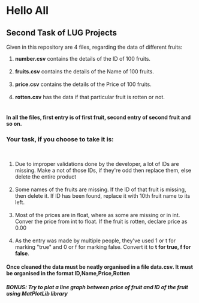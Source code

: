 <h1>Hello All</h1>

<h2>Second Task of LUG Projects</h2>

Given in this repository are 4 files, regarding the data of different fruits:<br>

<ol>
<li> <b>number.csv</b> contains the details of the ID of 100 fruits.</li><br> 
<li> <b>fruits.csv</b> contains the details of the Name of 100 fruits.</li><br>
<li> <b>price.csv</b> contains the details of the Price of 100 fruits.</li><br>
<li> <b>rotten.csv</b> has the data if that particular fruit is rotten or not.</li><br>
</ol>

<h4>In all the files, first entry is of first fruit, second entry of second fruit and so on.

<h3>Your task, if you choose to take it is:</h3><br>
<ol>
<li> Due to improper validations done by the developer, a lot of IDs are missing. Make a not of those IDs, 
if they're odd then replace them, else delete the entire product</li><br>
<li>Some names of the fruits are missing. If the ID of that fruit is missing,
then delete it. If ID has been found, replace it with 10th fruit name to its left.</li><br>
<li>Most of the prices are in float, where as some are missing or in int. Conver the price from int to float.
If the fruit is rotten, declare price as 0.00</li><br>
<li>As the entry was made by multiple people, they've used 1 or t for marking "true" and 0 or f for marking false.
Convert it to <b>t for true, f for false</b>.</li>
</ol>

<h4>Once cleaned the data must be neatly organised in a file data.csv. It must be organised
in the format ID,Name,Price,Rotten</h4>

<h5>BONUS: Try to plot a line graph between price of fruit and ID of the fruit using MatPlotLib library</h5>
